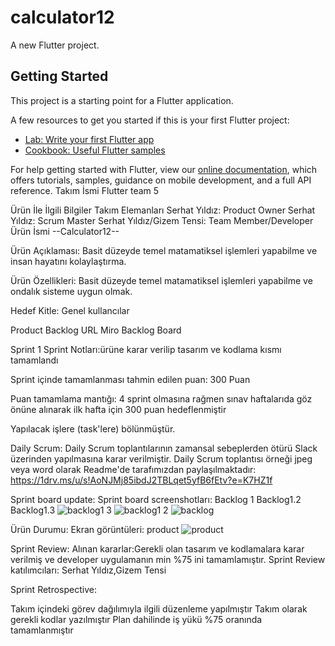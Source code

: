 # calculator12

A new Flutter project.

## Getting Started

This project is a starting point for a Flutter application.

A few resources to get you started if this is your first Flutter project:

- [Lab: Write your first Flutter app](https://flutter.dev/docs/get-started/codelab)
- [Cookbook: Useful Flutter samples](https://flutter.dev/docs/cookbook)

For help getting started with Flutter, view our
[online documentation](https://flutter.dev/docs), which offers tutorials,
samples, guidance on mobile development, and a full API reference.
Takım İsmi
Flutter team 5

Ürün İle İlgili Bilgiler
Takım Elemanları
Serhat Yıldız: Product Owner
Serhat Yıldız: Scrum Master
Serhat Yıldız/Gizem Tensi: Team Member/Developer
Ürün İsmi
--Calculator12--

Ürün Açıklaması:
Basit düzeyde temel matamatiksel işlemleri yapabilme ve insan hayatını kolaylaştırma.

Ürün Özellikleri:
Basit düzeyde temel matamatiksel işlemleri yapabilme ve ondalık sisteme uygun olmak.

Hedef Kitle:
Genel kullancılar 

Product Backlog URL
Miro Backlog Board

Sprint 1
Sprint Notları:ürüne karar verilip tasarım ve kodlama kısmı tamamlandı

Sprint içinde tamamlanması tahmin edilen puan: 300 Puan

Puan tamamlama mantığı: 4 sprint olmasına rağmen sınav haftalarıda göz önüne alınarak ilk hafta için 300 puan hedeflenmiştir

Yapılacak işlere (task'lere) bölünmüştür. 

Daily Scrum: Daily Scrum toplantılarının zamansal sebeplerden ötürü Slack üzerinden yapılmasına karar verilmiştir. Daily Scrum toplantısı örneği jpeg veya word olarak Readme'de tarafımızdan paylaşılmaktadır: https://1drv.ms/u/s!AoNJMj85ibdJ2TBLqet5yfB6fEtv?e=K7HZ1f

Sprint board update: Sprint board screenshotları: Backlog 1 Backlog1.2 Backlog1.3
![backlog1 3](https://user-images.githubusercontent.com/86874924/167295764-9b38fe23-7bfc-4e01-bed3-35313d5f5ae4.png)
![backlog1 2](https://user-images.githubusercontent.com/86874924/167295913-feb5151f-2f1e-4dd7-be0a-745b86331cc6.png)
![backlog](https://user-images.githubusercontent.com/86874924/167295924-cdaf55c8-3f8b-421d-9135-ce2b413ae819.png)




Ürün Durumu: Ekran görüntüleri: product
![product](https://user-images.githubusercontent.com/86874924/167295753-59bb17f9-a94f-426e-beb7-f65cec9f1f76.png)


Sprint Review: Alınan kararlar:Gerekli olan tasarım ve kodlamalara karar verilmiş ve developer uygulamanın min %75 ini tamamlamıştır. 
Sprint Review katılımcıları: Serhat Yıldız,Gizem Tensi

Sprint Retrospective:

Takım içindeki görev dağılımıyla ilgili düzenleme yapılmıştır
Takım olarak gerekli kodlar yazılmıştır 
Plan dahilinde iş yükü %75 oranında tamamlanmıştır
